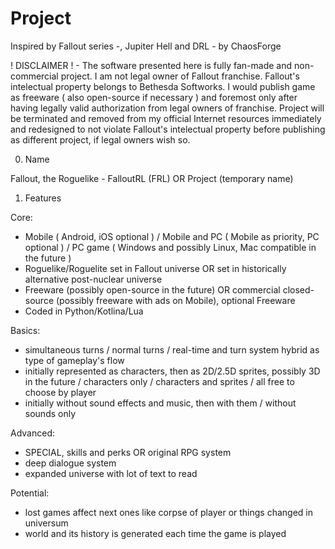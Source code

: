 # Project

Inspired by Fallout series -, Jupiter Hell and DRL - by ChaosForge

! DISCLAIMER ! - The software presented here is fully fan-made and non-commercial project. I am not legal owner of Fallout franchise. Fallout's intelectual property belongs to Bethesda Softworks. I would publish game as freeware ( also open-source if necessary ) and foremost only after having legally valid authorization from legal owners of franchise. Project will be terminated and removed from my official Internet resources immediately and redesigned to not violate Fallout's intelectual property before publishing as different project, if legal owners wish so.

0. Name

Fallout, the Roguelike - FalloutRL (FRL) OR Project (temporary name)

1. Features

Core:

- Mobile ( Android, iOS optional ) / Mobile and PC ( Mobile as priority, PC optional ) / PC game ( Windows and possibly Linux, Mac compatible in the future )
- Roguelike/Roguelite set in Fallout universe OR set in historically alternative post-nuclear universe
- Freeware (possibly open-source in the future) OR commercial closed-source (possibly freeware with ads on Mobile), optional Freeware
- Coded in Python/Kotlina/Lua

Basics:

- simultaneous turns / normal turns / real-time and turn system hybrid as type of gameplay's flow
- initially represented as characters, then as 2D/2.5D sprites, possibly 3D in the future / characters only / characters and sprites / all free to choose by player
- initially without sound effects and music, then with them / without sounds only 

Advanced:

- SPECIAL, skills and perks OR original RPG system
- deep dialogue system
- expanded universe with lot of text to read

Potential:

- lost games affect next ones like corpse of player or things changed in universum
- world and its history is generated each time the game is played 

